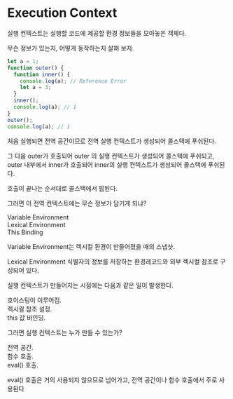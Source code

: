 # Execution Context

실행 컨텍스트는 실행할 코드에 제공할 환경 정보들을 모아놓은 객체다.

무슨 정보가 있는지, 어떻게 동작하는지 살펴 보자.

```javascript
let a = 1;
function outer() {
  function inner() {
    console.log(a); // Reference Error
    let a = 3;
  }
  inner();
  console.log(a); // 1
}
outer();
console.log(a); // 1
```

처음 실행되면 전역 공간이므로 전역 실행 컨텍스트가 생성되어 콜스택에 푸쉬된다.

그 다음 outer가 호출되어 outer 의 실행 컨텍스트가 생성되어 콜스택에 푸쉬되고, outer 내부에서 inner가 호출되어 inner의 실행 컨텍스트가 생성되어 콜스택에 푸쉬된다.

호출이 끝나는 순서대로 콜스택에서 팝된다.

그러면 이 전역 컨텍스트에는 무슨 정보가 담기게 되냐?

Variable Environment  
Lexical Environment  
This Binding

Variable Environment는 렉시컬 환경이 만들어졌을 때의 스냅샷.

Lexical Environment 식별자의 정보를 저장하는 환경레코드와 외부 렉시컬 참조로 구성되어 있다.

실행 컨텍스트가 만들어지는 시점에는 다음과 같은 일이 발생한다.

호이스팅이 이루어짐.  
렉시컬 참조 설정.  
this 값 바인딩.

그러면 실행 컨텍스트는 누가 만들 수 있는가?

전역 공간.  
함수 호출.  
eval() 호출.

eval() 호출은 거의 사용되지 않으므로 넘어가고, 전역 공간이나 함수 호출에서 주로 사용된다
